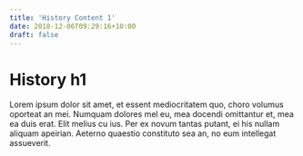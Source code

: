 ```yaml
---
title: 'History Content 1'
date: 2018-12-06T09:29:16+10:00
draft: false
---
```


# History h1

Lorem ipsum dolor sit amet, et essent mediocritatem quo, choro volumus oporteat an mei. Numquam dolores mel eu, mea docendi omittantur et, mea ea duis erat. Elit melius cu ius. Per ex novum tantas putant, ei his nullam aliquam apeirian. Aeterno quaestio constituto sea an, no eum intellegat assueverit.
